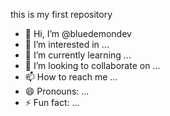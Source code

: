 this is my first repository
- 👋 Hi, I’m @bluedemondev
- 👀 I’m interested in ...
- 🌱 I’m currently learning ...
- 💞️ I’m looking to collaborate on ...
- 📫 How to reach me ...
- 😄 Pronouns: ...
- ⚡ Fun fact: ...

<!---
bluedemondev/bluedemondev is a ✨ special ✨ repository because its `README.md` (this file) appears on your GitHub profile.
You can click the Preview link to take a look at your changes.
--->
